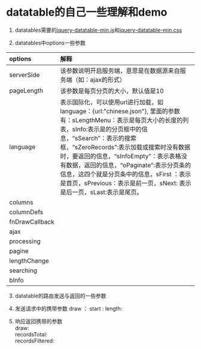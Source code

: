 # datatable的自己一些理解和demo

1. datatables需要的[jquery-datatable-min.js](https://cdn.datatables.net/1.10.16/js/jquery.dataTables.min.js)和[jquery-datatable-min.css](https://cdn.datatables.net/1.10.16/css/jquery.dataTables.min.css)

2. datatables中options一些参数

| options | 解释 |
| :--- | :--- |
| serverSide | 该参数说明开启服务端，意思是在数据源来自服务端（如：ajax的形式） |
| pageLength | 该参数是每页分页的大小，默认值是10 |
| language | 表示国际化，可以使用url进行加载，如language：{url:"chinese.json"}, 里面的参数有：sLengthMenu：表示是每页大小的长度的列表，sInfo:表示是的分页框中的信息，“sSearch”：表示的搜索框，“sZeroRecords”:表示加载或搜索时没有数据时，要返回的信息，“sInfoEmpty”：表示表格没有数据，返回的信息，“oPaginate”:表示分页条的信息，这四个就是分页条中的信息，sFirst ：表示是首页，sPrevious：表示是前一页，sNext: 表示是后一页，sLast:表示是尾页。 |
| columns |  |
| columnDefs |  |
| fnDrawCallback |  |
| ajax |  |
| processing |  |
| pagine |  |
| lengthChange |  |
| searching |  |
| bInfo |  |



3. datatable的路由发送与返回的一些参数

  1. 发送请求中的携带参数 
  draw ： 
  start : 
  length:

  2. 响应返回携带的参数  
  draw:  
  recordsTotal:  
  recordsFiltered:



